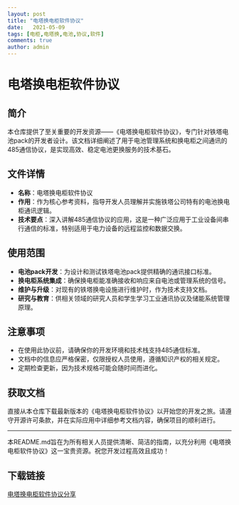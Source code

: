 ```yaml
---
layout: post
title: "电塔换电柜软件协议"
date:   2021-05-09
tags: [电柜,电塔换,电池,协议,软件]
comments: true
author: admin
---
```

# 电塔换电柜软件协议

## 简介

本仓库提供了至关重要的开发资源——《电塔换电柜软件协议》，专门针对铁塔电池pack的开发者设计。该文档详细阐述了用于电池管理系统和换电柜之间通讯的485通信协议，是实现高效、稳定电池更换服务的技术基石。

## 文件详情

- **名称**：电塔换电柜软件协议
- **作用**：作为核心参考资料，指导开发人员理解并实施铁塔公司特有的电池换电柜通讯逻辑。
- **技术要点**：深入讲解485通信协议的应用，这是一种广泛应用于工业设备间串行通信的标准，特别适用于电力设备的远程监控和数据交换。

## 使用范围

- **电池pack开发**：为设计和测试铁塔电池pack提供精确的通讯接口标准。
- **换电柜系统集成**：确保换电柜能准确接收和响应来自电池或管理系统的信号。
- **维护与升级**：对现有的铁塔换电设施进行维护时，作为技术支持文档。
- **研究与教育**：供相关领域的研究人员和学生学习工业通讯协议及储能系统管理原理。

## 注意事项

- 在使用此协议前，请确保你的开发环境和技术栈支持485通信标准。
- 文档中的信息应严格保密，仅限授权人员使用，遵循知识产权的相关规定。
- 定期检查更新，因为技术规格可能会随时间而进化。

## 获取文档

直接从本仓库下载最新版本的《电塔换电柜软件协议》以开始您的开发之旅。请遵守开源许可条款，并在实际应用中详细参考文档内容，确保项目的顺利进行。

---

本README.md旨在为所有相关人员提供清晰、简洁的指南，以充分利用《电塔换电柜软件协议》这一宝贵资源。祝您开发过程高效且成功！

## 下载链接

[电塔换电柜软件协议分享](https://pan.quark.cn/s/78792f85e781)